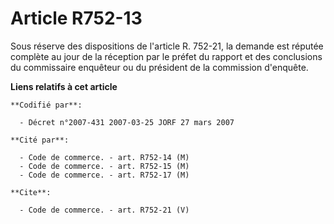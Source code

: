 # Article R752-13

Sous réserve des dispositions de l'article R. 752-21, la demande est réputée complète au jour de la réception par le préfet
du rapport et des conclusions du commissaire enquêteur ou du président de la commission d'enquête.

**Liens relatifs à cet article**

	**Codifié par**:

	  - Décret n°2007-431 2007-03-25 JORF 27 mars 2007

	**Cité par**:

	  - Code de commerce. - art. R752-14 (M)
	  - Code de commerce. - art. R752-15 (M)
	  - Code de commerce. - art. R752-17 (M)

	**Cite**:

	  - Code de commerce. - art. R752-21 (V)
